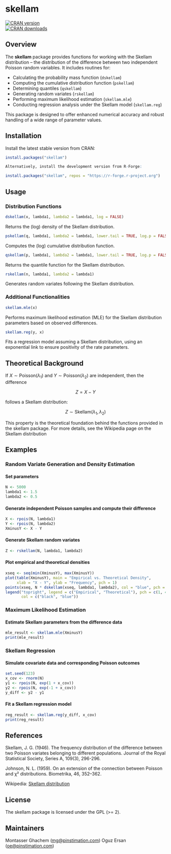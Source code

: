 # skellam

[![CRAN version](https://www.r-pkg.org/badges/version/skellam)](https://cran.r-project.org/package=skellam)  
[![CRAN downloads](https://cranlogs.r-pkg.org/badges/skellam)](https://cran.r-project.org/package=skellam)

## Overview

The **skellam** package provides functions for working with the Skellam distribution – the distribution of the difference between two independent Poisson random variables. It includes routines for:
- Calculating the probability mass function (`dskellam`)
- Computing the cumulative distribution function (`pskellam`)
- Determining quantiles (`qskellam`)
- Generating random variates (`rskellam`)
- Performing maximum likelihood estimation (`skellam.mle`)
- Conducting regression analysis under the Skellam model (`skellam.reg`)

This package is designed to offer enhanced numerical accuracy and robust handling of a wide range of parameter values.

## Installation

Install the latest stable version from CRAN:

```r
install.packages("skellam")

Alternatively, install the development version from R-Forge:

install.packages("skellam", repos = "https://r-forge.r-project.org")

```
## Usage
### Distribution Functions

```r
dskellam(x, lambda1, lambda2 = lambda1, log = FALSE)
```
Returns the (log) density of the Skellam distribution.

```r
pskellam(q, lambda1, lambda2 = lambda1, lower.tail = TRUE, log.p = FALSE)
```
Computes the (log) cumulative distribution function.

```r
qskellam(p, lambda1, lambda2 = lambda1, lower.tail = TRUE, log.p = FALSE)
```
Returns the quantile function for the Skellam distribution.

```r
rskellam(n, lambda1, lambda2 = lambda1)
```
Generates random variates following the Skellam distribution.

### Additional Functionalities

```r
skellam.mle(x)
```
Performs maximum likelihood estimation (MLE) for the Skellam distribution parameters based on observed differences.

```r
skellam.reg(y, x)
```
Fits a regression model assuming a Skellam distribution, using an exponential link to ensure positivity of the rate parameters.

## Theoretical Background

If $X \sim \text{Poisson}(\lambda_1)$ and $Y \sim \text{Poisson}(\lambda_2)$ are independent, then the difference

$$
Z = X - Y
$$

follows a Skellam distribution:

$$
Z \sim \text{Skellam}(\lambda_1, \lambda_2)
$$

This property is the theoretical foundation behind the functions provided in the skellam package. For more details, see the Wikipedia page on the Skellam distribution ​

## Examples

### Random Variate Generation and Density Estimation

#### Set parameters

```r
N <- 5000
lambda1 <- 1.5
lambda2 <- 0.5

```
#### Generate independent Poisson samples and compute their difference

```r
X <- rpois(N, lambda1)
Y <- rpois(N, lambda2)
XminusY <- X - Y
```
#### Generate Skellam random variates

```r
Z <- rskellam(N, lambda1, lambda2)
```

#### Plot empirical and theoretical densities

```r
xseq <- seq(min(XminusY), max(XminusY))
plot(table(XminusY), main = "Empirical vs. Theoretical Density", 
     xlab = "X - Y", ylab = "Frequency", pch = 1)
points(xseq, N * dskellam(xseq, lambda1, lambda2), col = "blue", pch = 4)
legend("topright", legend = c("Empirical", "Theoretical"), pch = c(1, 4), 
       col = c("black", "blue"))
```

### Maximum Likelihood Estimation

#### Estimate Skellam parameters from the difference data

```r
mle_result <- skellam.mle(XminusY)
print(mle_result)
```

### Skellam Regression

#### Simulate covariate data and corresponding Poisson outcomes

```r
set.seed(123)
x_cov <- rnorm(N)
y1 <- rpois(N, exp(1 + x_cov))
y2 <- rpois(N, exp(-1 + x_cov))
y_diff <- y2 - y1
```
#### Fit a Skellam regression model

```r
reg_result <- skellam.reg(y_diff, x_cov)
print(reg_result)
```
## References

Skellam, J. G. (1946). The frequency distribution of the difference between two Poisson variates belonging to different populations. Journal of the Royal Statistical Society, Series A, 109(3), 296-296.

Johnson, N. L. (1959). On an extension of the connection between Poisson and χ² distributions. Biometrika, 46, 352–362.

Wikipedia: [Skellam distribution](https://en.wikipedia.org/wiki/Skellam_distribution)

## License

The skellam package is licensed under the GPL (>= 2).

## Maintainers

Montasser Ghachem (mg@pinstimation.com)
Oguz Ersan (oe@pinstimation.com)
